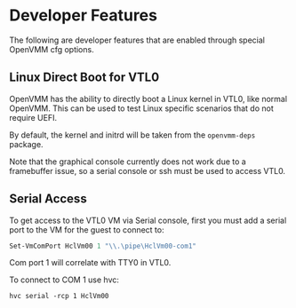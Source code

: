 # Developer Features

The following are developer features that are enabled through special OpenVMM cfg options.

## Linux Direct Boot for VTL0

OpenVMM has the ability to directly boot a Linux kernel in VTL0, like normal
OpenVMM. This can be used to test Linux specific scenarios that do not require
UEFI.

By default, the kernel and initrd will be taken from the `openvmm-deps`
package.

Note that the graphical console currently does not work due to a framebuffer
issue, so a serial console or ssh must be used to access VTL0.

## Serial Access

To get access to the VTL0 VM via Serial console, first you must add a serial
port to the VM for the guest to connect to:

```powershell
Set-VmComPort HclVm00 1 "\\.\pipe\HclVm00-com1"
```

Com port 1 will correlate with TTY0 in VTL0.

To connect to COM 1 use hvc:

```
hvc serial -rcp 1 HclVm00
```
